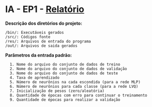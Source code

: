 # IA - EP1 - [Relatório](https://docs.google.com/document/d/1u3clS6gwhAoOlckKPMiYbM_Yhb6YjLSnz3EXNvsDZZk/edit?usp=sharing)
**Descrição dos diretórios do projeto:**
```
/bin/: Executáveis gerados
/src/: Códigos fonte
/res/: Arquivos de entrada do programa
/out/: Arquivos de saida gerados
```

**Parâmetros da entrada padrão:**
```
  1. Nome do arquivo do conjunto de dados de treino
  2. Nome do arquivo do conjunto de dados de validação
  3. Nome do arquivo do conjunto de dados de teste
  4. Taxa de aprendizado 
  5. Número de neurônios na cada escondida (para a rede MLP)
  6. Número de neurônios para cada classe (para a rede LVQ)
  7. Inicialização de pesos (zero/aleatória)
  8. Quantidade de épocas com erro para continuar o treinamento
  9. Quantidade de épocas para realizar a validação
```
